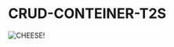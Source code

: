 # CRUD-CONTEINER-T2S
![CHEESE!](https://images.unsplash.com/photo-1635492491273-455af7728453?ixid=MnwxMjA3fDB8MHxwaG90by1wYWdlfHx8fGVufDB8fHx8&ixlib=rb-1.2.1&auto=format&fit=crop&w=960&q=80)
